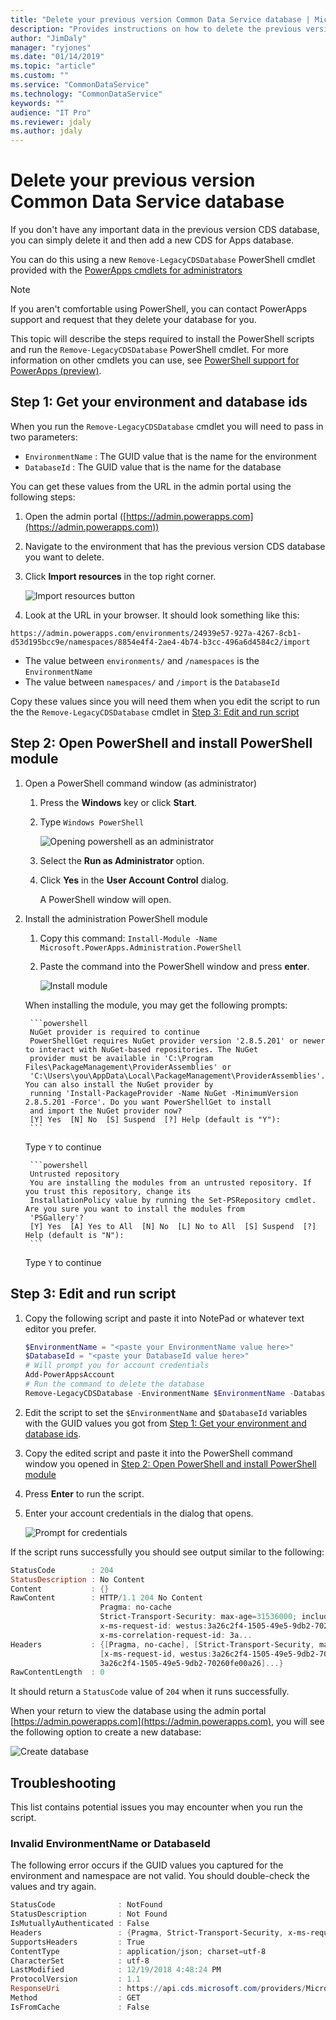 ```yaml
---
title: "Delete your previous version Common Data Service database | Microsoft Docs"
description: "Provides instructions on how to delete the previous version of Common Data Service database"
author: "JimDaly"
manager: "ryjones"
ms.date: "01/14/2019"
ms.topic: "article"
ms.custom: ""
ms.service: "CommonDataService"
ms.technology: "CommonDataService"
keywords: ""
audience: "IT Pro"
ms.reviewer: jdaly
ms.author: jdaly
---
```

# Delete your previous version Common Data Service database 

If you don't have any important data in the previous version CDS database, you can simply delete it and then add a new CDS for Apps database.

You can do this using a new `Remove-LegacyCDSDatabase` PowerShell cmdlet provided with the [PowerApps cmdlets for administrators](/powerapps/administrator/powerapps-powershell#powerapps-cmdlets-for-administrators-preview)

> [!NOTE]
> If you aren't comfortable using PowerShell, you can contact PowerApps support and request that they delete your database for you.

This topic will describe the steps required to install the PowerShell scripts and run the `Remove-LegacyCDSDatabase` PowerShell cmdlet. For more information on other cmdlets you can use, see [PowerShell support for PowerApps (preview)](/powerapps/administrator/powerapps-powershell).

## Step 1: Get your environment and database ids

When you run the `Remove-LegacyCDSDatabase` cmdlet you will need to pass in two parameters:

- `EnvironmentName` : The GUID value that is the name for the environment
- `DatabaseId` : The GUID value that is the name for the database

You can get these values from the URL in the admin portal using the following steps:

1. Open the admin portal ([https://admin.powerapps.com](https://admin.powerapps.com))
1. Navigate to the environment that has the previous version CDS database you want to delete.
1. Click **Import resources** in the top right corner.

    ![Import resources button](media/import-resources-button.png)

1. Look at the URL in your browser. It should look something like this:

```
https://admin.powerapps.com/environments/24939e57-927a-4267-8cb1-d53d195bcc9e/namespaces/8854e4f4-2ae4-4b74-b3cc-496a6d4584c2/import
```

- The value between `environments/` and `/namespaces` is the `EnvironmentName`
- The value between `namespaces/` and `/import` is the `DatabaseId`

Copy these values since you will need them when you edit the script to run the  the `Remove-LegacyCDSDatabase` cmdlet in [Step 3: Edit and run script](#step-3-edit-and-run-script)

## Step 2: Open PowerShell and install PowerShell module

1. Open a PowerShell command window (as administrator)

    1. Press the **Windows** key or click **Start**.
    1. Type `Windows PowerShell`
    
        ![Opening powershell as an administrator](media/open-windows-powershell-as-administrator.png)

    1. Select the **Run as Administrator** option.
    1. Click **Yes** in the **User Account Control** dialog.

        A PowerShell window will open.

1. Install the administration PowerShell module
    1. Copy this command: `Install-Module -Name Microsoft.PowerApps.Administration.PowerShell`
    1. Paste the command into the PowerShell window and press **enter**.

        ![Install module](media/install-module.png)

    When installing the module, you may get the following prompts:

        ```powershell
        NuGet provider is required to continue
        PowerShellGet requires NuGet provider version '2.8.5.201' or newer to interact with NuGet-based repositories. The NuGet
        provider must be available in 'C:\Program Files\PackageManagement\ProviderAssemblies' or
        'C:\Users\you\AppData\Local\PackageManagement\ProviderAssemblies'. You can also install the NuGet provider by
        running 'Install-PackageProvider -Name NuGet -MinimumVersion 2.8.5.201 -Force'. Do you want PowerShellGet to install
        and import the NuGet provider now?
        [Y] Yes  [N] No  [S] Suspend  [?] Help (default is "Y"):
        ```

    Type `Y` to continue

        ```powershell
        Untrusted repository
        You are installing the modules from an untrusted repository. If you trust this repository, change its
        InstallationPolicy value by running the Set-PSRepository cmdlet. Are you sure you want to install the modules from
        'PSGallery'?
        [Y] Yes  [A] Yes to All  [N] No  [L] No to All  [S] Suspend  [?] Help (default is "N"):
        ```

    Type `Y` to continue

## Step 3: Edit and run script

1. Copy the following script and paste it into NotePad or whatever text editor you prefer.

    ```powershell
    $EnvironmentName = "<paste your EnvironmentName value here>"
    $DatabaseId = "<paste your DatabaseId value here>"
    # Will prompt you for account credentials
    Add-PowerAppsAccount
    # Run the command to delete the database
    Remove-LegacyCDSDatabase -EnvironmentName $EnvironmentName -DatabaseId $DatabaseId
    ```

1. Edit the script to set the `$EnvironmentName` and `$DatabaseId` variables with the GUID values you got from [Step 1: Get your environment and database ids](#step-1-get-your-environment-and-database-ids).

1. Copy the edited script and paste it into the PowerShell command window you opened in [Step 2: Open PowerShell and install PowerShell module](#step-2-open-powershell-and-install-powershell-module)

1. Press **Enter** to run the script.

1. Enter your account credentials in the dialog that opens.

    ![Prompt for credentials](media/add-powerappsaccount-dialog.png)

If the script runs successfully you should see output similar to the following:

```powershell
StatusCode        : 204
StatusDescription : No Content
Content           : {}
RawContent        : HTTP/1.1 204 No Content
                    Pragma: no-cache
                    Strict-Transport-Security: max-age=31536000; includeSubDomains
                    x-ms-request-id: westus:3a26c2f4-1505-49e5-9db2-70260fe00a26
                    x-ms-correlation-request-id: 3a...
Headers           : {[Pragma, no-cache], [Strict-Transport-Security, max-age=31536000; includeSubDomains],
                    [x-ms-request-id, westus:3a26c2f4-1505-49e5-9db2-70260fe00a26], [x-ms-correlation-request-id,
                    3a26c2f4-1505-49e5-9db2-70260fe00a26]...}
RawContentLength  : 0
```

It should return a `StatusCode` value of `204` when it runs successfully.

When your return to view the database using the admin portal [https://admin.powerapps.com](https://admin.powerapps.com), you will see the following option to create a new database:

![Create database](media/create-database.png)

## Troubleshooting

This list contains potential issues you may encounter when you run the script.

### Invalid EnvironmentName or DatabaseId

The following error occurs if the GUID values you captured for the environment and namespace are not valid. You should double-check the values and try again.

```powershell
StatusCode              : NotFound
StatusDescription       : Not Found
IsMutuallyAuthenticated : False
Headers                 : {Pragma, Strict-Transport-Security, x-ms-request-id, x-ms-correlation-request-id...}
SupportsHeaders         : True
ContentType             : application/json; charset=utf-8
CharacterSet            : utf-8
LastModified            : 12/19/2018 4:48:24 PM
ProtocolVersion         : 1.1
ResponseUri             : https://api.cds.microsoft.com/providers/Microsoft.CommonDataModel/namespaces/...?api-version=2016-11-01&$filter=environment eq '...'
Method                  : GET
IsFromCache             : False
```